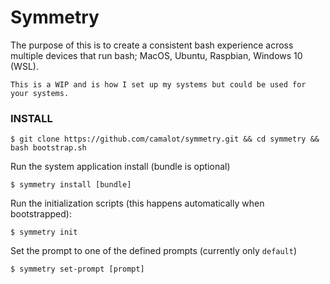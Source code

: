 # Symmetry

The purpose of this is to create a consistent bash experience across multiple devices that run bash; MacOS, Ubuntu, Raspbian, Windows 10 (WSL).

`This is a WIP and is how I set up my systems but could be used for your systems.`

### INSTALL

```
$ git clone https://github.com/camalot/symmetry.git && cd symmetry && bash bootstrap.sh
```

Run the system application install (bundle is optional)
```
$ symmetry install [bundle]
```

Run the initialization scripts (this happens automatically when bootstrapped):
```
$ symmetry init
```

Set the prompt to one of the defined prompts (currently only `default`)
```
$ symmetry set-prompt [prompt]
```

